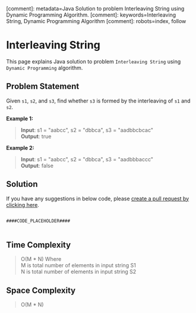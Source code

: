 [comment]: metadata=Java Solution to problem Interleaving String using Dynamic Programming Algorithm.
[comment]: keywords=Interleaving String, Dynamic Programming Algorithm
[comment]: robots=index, follow


<h1>Interleaving String</h1>
<p>
This page explains Java solution to problem <code class="inline">Interleaving String</code> using <code class="inline">Dynamic Programming</code> algorithm.
</p>


<h2 class="heading">Problem Statement</h2>
<p>
Given <code class="inline">s1</code>, <code class="inline">s2</code>, and <code class="inline">s3</code>, find whether <code class="inline">s3</code> is formed by the interleaving of <code class="inline">s1</code> and <code class="inline">s2</code>.
</p>


<b>Example 1:</b>
<blockquote>
<p>
<b>Input</b>: s1 = "aabcc", s2 = "dbbca", s3 = "aadbbcbcac"<br/>
<b>Output</b>: true
</p>
</blockquote>

<b>Example 2:</b>
<blockquote>
<p>
<b>Input</b>: s1 = "aabcc", s2 = "dbbca", s3 = "aadbbbaccc"<br/>
<b>Output</b>: false
</p>
</blockquote>


<h2 class="heading">Solution</h2>
If you have any suggestions in below code, please <a href="####LINK_PLACEHOLDER####" target="_blank" rel="noopener noreferrer" class="absolute">create a pull request by clicking here</a>.
<pre>
<code class="language-java">
####CODE_PLACEHOLDER####
</code>
</pre>


<h2 class="heading">Time Complexity</h2>
<blockquote>
<p>
O(M * N) Where <br />
M is total number of elements in input string S1 <br />
N is total number of elements in input string S2 <br />
</p>
</blockquote>


<h2 class="heading">Space Complexity</h2>
<blockquote>
<p>
O(M * N)
</p>
</blockquote>